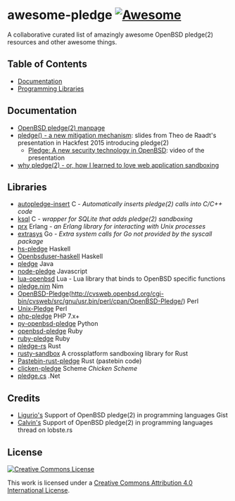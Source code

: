 # awesome-pledge [![Awesome](https://cdn.rawgit.com/sindresorhus/awesome/d7305f38d29fed78fa85652e3a63e154dd8e8829/media/badge.svg)](https://github.com/sindresorhus/awesome)
A collaborative curated list of amazingly awesome OpenBSD pledge(2) resources and other awesome things.

## Table of Contents
- [Documentation](#documentation)
- [Programming Libraries](#libraries)

## Documentation
 - [OpenBSD pledge(2) manpage](http://man.openbsd.org/OpenBSD-current/man2/pledge.2) 
 - [pledge() - a new mitigation mechanism](http://www.openbsd.org/papers/hackfest2015-pledge/mgp00001.html): slides from Theo de Raadt's presentation in Hackfest 2015 introducing pledge(2)
   - [Pledge: A new security technology in OpenBSD](https://www.youtube.com/watch?v=F_7S1eqKsFk): video of the presentation
 - [why pledge(2) - or, how I learned to love web application sandboxing](http://www.learnbchs.org/pledge.html)

## Libraries
- [autopledge-insert](https://github.com/baconator/autopledge-insert) C - *Automatically inserts pledge(2) calls into C/C++ code*
- [ksql](https://kristaps.bsd.lv/ksql/) C - *wrapper for SQLite that adds pledge(2) sandboxing*
- [prx](https://github.com/msantos/prx) Erlang - *an Erlang library for interacting with Unix processes*
- [extrasys](https://github.com/ylih/extrasys) Go - *Extra system calls for Go not provided by the syscall package*
- [hs-pledge](https://github.com/oherrala/hs-pledge) Haskell
- [Openbsduser-haskell](http://openbsd-archive.7691.n7.nabble.com/pledge-2-binding-for-Haskell-td287889.html) Haskell
- [pledge](https://github.com/Hashwords/pledge) Java
- [node-pledge](https://github.com/qbit/node-pledge) Javascript
- [lua-openbsd](https://github.com/n0la/lua-openbsd) Lua - Lua library that binds to OpenBSD specific functions
- [pledge.nim](https://github.com/euantorano/pledge.nim) Nim
- [OpenBSD-Pledge](https://github.com/afresh1/OpenBSD-Pledge)(http://cvsweb.openbsd.org/cgi-bin/cvsweb/src/gnu/usr.bin/perl/cpan/OpenBSD-Pledge/) Perl
- [Unix-Pledge](https://github.com/rfarr/Unix-Pledge) Perl
- [php-pledge](https://github.com/tvlooy/php-pledge) PHP 7.x+
- [py-openbsd-pledge](https://github.com/jarmani/py-openbsd-pledge) Python
- [openbsd-pledge](https://github.com/Robiathin/openbsd_pledge) Ruby
- [ruby-pledge](https://github.com/jeremyevans/ruby-pledge) Ruby
- [pledge-rs](https://github.com/i80and/pledge-rs) Rust
- [rusty-sandbox](https://github.com/myfreeweb/rusty-sandbox) A crossplatform sandboxing library for Rust
- [Pastebin-rust-pledge](http://pastebin.com/P89kV6uR) Rust (pastebin code)
- [clicken-pledge](http://wiki.call-cc.org/eggref/4/pledge) Scheme *Chicken Scheme*
- [pledge.cs](https://github.com/NattyNarwhal/pledge.cs) .Net

## Credits
 - [Ligurio's](https://gist.github.com/ligurio/f6114bd1df371047dd80ea9b8a55c104) Support of OpenBSD pledge(2) in programming languages Gist 
 - [Calvin's](https://lobste.rs/s/dmhmdc/support_of_openbsd_pledge_2_in_programming_languages) Support of OpenBSD pledge(2) in programming languages thread on lobste.rs

## License

[![Creative Commons License](http://i.creativecommons.org/l/by/4.0/88x31.png)](http://creativecommons.org/licenses/by/4.0/)

This work is licensed under a [Creative Commons Attribution 4.0 International License](http://creativecommons.org/licenses/by/4.0/).
